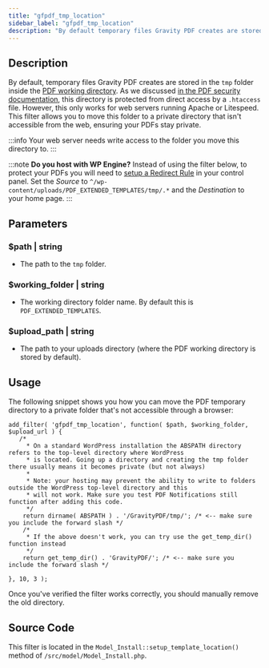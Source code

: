 ```yaml
---
title: "gfpdf_tmp_location"
sidebar_label: "gfpdf_tmp_location"
description: "By default temporary files Gravity PDF creates are stored in the tmp folder inside the PDF working directory. Change the path with this filter."
---
```


## Description 

By default, temporary files Gravity PDF creates are stored in the `tmp` folder inside the [PDF working directory](../first-custom-pdf.md#pdf-working-directory). As we discussed [in the PDF security documentation](../../users/pdf-security.md#filesystem), this directory is protected from direct access by a `.htaccess` file. However, this only works for web servers running Apache or Litespeed. This filter allows you to move this folder to a private directory that isn't accessible from the web, ensuring your PDFs stay private.

:::info
Your web server needs write access to the folder you move this directory to.
:::

:::note
**Do you host with WP Engine?** Instead of using the filter below, to protect your PDFs you will need to [setup a Redirect Rule](https://wpengine.com/support/redirect/) in your control panel. Set the *Source* to `^/wp-content/uploads/PDF_EXTENDED_TEMPLATES/tmp/.*` and the *Destination* to your home page.
::: 

## Parameters 

### $path | string
*  The path to the `tmp` folder.

### $working_folder | string
*  The working directory folder name. By default this is `PDF_EXTENDED_TEMPLATES`.

### $upload_path | string
*  The path to your uploads directory (where the PDF working directory is stored by default).

## Usage 

The following snippet shows you how you can move the PDF temporary directory to a private folder that's not accessible through a browser:

```
add_filter( 'gfpdf_tmp_location', function( $path, $working_folder, $upload_url ) {
   /*
	 * On a standard WordPress installation the ABSPATH directory refers to the top-level directory where WordPress
	 * is located. Going up a directory and creating the tmp folder there usually means it becomes private (but not always)
	 *
	 * Note: your hosting may prevent the ability to write to folders outside the WordPress top-level directory and this
	 * will not work. Make sure you test PDF Notifications still function after adding this code.
	 */
	return dirname( ABSPATH ) . '/GravityPDF/tmp/'; /* <-- make sure you include the forward slash */
	/*
	 * If the above doesn't work, you can try use the get_temp_dir() function instead
	 */
	return get_temp_dir() . 'GravityPDF/'; /* <-- make sure you include the forward slash */

}, 10, 3 );

```

Once you've verified the filter works correctly, you should manually remove the old directory.

## Source Code 

This filter is located in the `Model_Install::setup_template_location()` method of `/src/model/Model_Install.php`.
